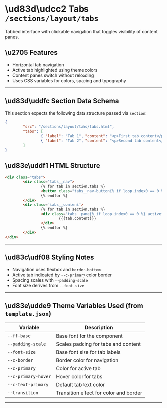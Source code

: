 # \ud83d\udcc2 Tabs `/sections/layout/tabs`

Tabbed interface with clickable navigation that toggles visibility of content panes.

## \u2705 Features

-   Horizontal tab navigation
-   Active tab highlighted using theme colors
-   Content panes switch without reloading
-   Uses CSS variables for colors, spacing and typography

---

## \ud83d\uddfc Section Data Schema

This section expects the following data structure passed via `section`:

```json
{
        "src": "/sections/layout/tabs/tabs.html",
        "tabs": [
                { "label": "Tab 1", "content": "<p>First tab content</p>" },
                { "label": "Tab 2", "content": "<p>Second tab content</p>" }
        ]
}
```

## \ud83e\uddf1 HTML Structure

```html
<div class="tabs">
        <div class="tabs__nav">
                {% for tab in section.tabs %}
                <button class="tabs__nav-button{% if loop.index0 == 0 %} active{% endif %}" data-tab="{{ loop.index0 }}">{{{tab.label}}}</button>
                {% endfor %}
        </div>
        <div class="tabs__content">
                {% for tab in section.tabs %}
                <div class="tabs__pane{% if loop.index0 == 0 %} active{% endif %}" data-pane="{{ loop.index0 }}">
                        {{{tab.content}}}
                </div>
                {% endfor %}
        </div>
</div>
```

---

## \ud83c\udf08 Styling Notes

-   Navigation uses flexbox and `border-bottom`
-   Active tab indicated by `--c-primary` color border
-   Spacing scales with `--padding-scale`
-   Font size derives from `--font-size`

---

## \ud83e\udde9 Theme Variables Used (from `template.json`)

| Variable | Description |
| --- | --- |
| `--ff-base` | Base font for the component |
| `--padding-scale` | Scales padding for tabs and content |
| `--font-size` | Base font size for tab labels |
| `--c-border` | Border color for navigation |
| `--c-primary` | Color for active tab |
| `--c-primary-hover` | Hover color for tabs |
| `--c-text-primary` | Default tab text color |
| `--transition` | Transition effect for color and border |

---

